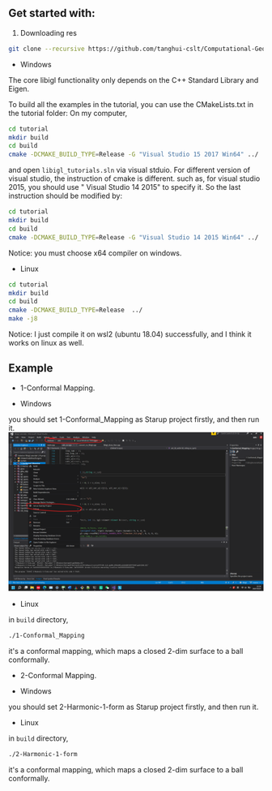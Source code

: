 
## Get started with:

1. Downloading res
```bash
git clone --recursive https://github.com/tanghui-cslt/Computational-Geometry.git
```

* Windows

The core libigl functionality only depends on the C++ Standard Library and
Eigen.

To build all the examples in the tutorial, you can use the CMakeLists.txt in
the tutorial folder:
On my computer, 

```bash
cd tutorial
mkdir build
cd build
cmake -DCMAKE_BUILD_TYPE=Release -G "Visual Studio 15 2017 Win64" ../
```
and open `libigl_tutorials.sln` via visual stduio.
For different version of visual studio,  the instruction of cmake is different. such as, for visual studio 2015, you should use " Visual Studio 14 2015" to specify it.  So the last instruction should be modified by:

```bash
cd tutorial
mkdir build
cd build
cmake -DCMAKE_BUILD_TYPE=Release -G "Visual Studio 14 2015 Win64" ../
```

Notice: you must choose x64 compiler on windows.


* Linux

```bash
cd tutorial
mkdir build
cd build
cmake -DCMAKE_BUILD_TYPE=Release  ../
make -j8
```

Notice: I just compile it on wsl2 (ubuntu 18.04) successfully, and I think it works on linux as well.

## Example

* 1-Conformal Mapping.

* Windows

you should set 1-Conformal_Mapping as Starup project firstly, and then run it.
![](./setting-1.png)

* Linux 

in `build` directory, 

```bash
./1-Conformal_Mapping
```

it's a conformal mapping, which maps a closed 2-dim surface to a ball conformally. 


* 2-Conformal Mapping.

* Windows

you should set 2-Harmonic-1-form as Starup project firstly, and then run it.


* Linux 

in `build` directory, 

```bash
./2-Harmonic-1-form
```

it's a conformal mapping, which maps a closed 2-dim surface to a ball conformally. 